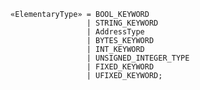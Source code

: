 <!-- This file is generated automatically by infrastructure scripts. Please don't edit by hand. -->

```{ .ebnf .slang-ebnf #ElementaryType }
«ElementaryType» = BOOL_KEYWORD
                 | STRING_KEYWORD
                 | AddressType
                 | BYTES_KEYWORD
                 | INT_KEYWORD
                 | UNSIGNED_INTEGER_TYPE
                 | FIXED_KEYWORD
                 | UFIXED_KEYWORD;
```
